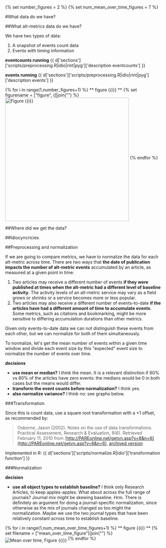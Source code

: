{% set number_figures = 2 %}
{% set num_mean_over_time_figures = 7 %}

<link rel="stylesheet" href="../../assets/pastie.css" />

#What data do we have?

##What alt-metrics data do we have?

We have two types of data:

1.  A snapshot of events count data
1.  Events with timing information

**eventcounts running**
{{ d['sections']['scripts/preprocessing.R|idio|rint|pyg']['description eventcounts'] }}

**events running**
{{ d['sections']['scripts/preprocessing.R|idio|rint|pyg']['description events'] }}

{% for i in range(1,number_figures+1) %}
** figure {{i}} **
{% set figurename = ["figure", i]|join("") %}
<img src="artifacts/{{ d['a'][figurename] }}" width="400" height="400" align="middle" alt="Figure {{i}}">
{% endfor %}


##Where did we get the data?


##Idiocyncricies


##Preprocessing and normalization

If we are going to compare metrics, we have to normalize the data for each alt-metric across time.  There are two ways that **the date of publication impacts the number of alt-metric events** accumulated by an article, as measured at a given point in time:

1.  Two articles may receive a different number of events **if they were published at times when the alt-metric had a different level of baseline activity**.  The activity levels of an alt-metric service may vary as a field grows or shrinks or a service becomes more or less popular. 
1.  Two articles may also receive a different number of events-to-date **if the articles have had a different amount of time to accumulate events**.  Some metrics, such as citations and bookmarking, might be more sensitive to differing accumulation durations than other metrics.

Given only events-to-date data we can not distinguish these events from each other, but we can normalize for both of them simultaneously.  

To normalize, let's get the mean number of events within a given time window and divide each event size by this "expected" event size to normalize the number of events over time.

**decisions**

- **use mean or median?**  I think the mean. It is a relevant distinction if 60% vs 80% of the articles have zero events:  the medians would be 0 in both cases but the means would differ.
- **transform the event counts before normalization?** I think yes.
- **also normalize variance?** I think no: see graphs below.

###Transformation

Since this is count data, use a square root transformation with a +1 offset, as recommended by:
>  Osborne, Jason (2002). Notes on the use of data transformations. Practical Assessment, Research & Evaluation, 8(6). Retrieved February 11, 2010 from [http://PAREonline.net/getvn.asp?v=8&n=6](http://PAREonline.net/getvn.asp?v=8&n=6), [archived version](http://www.webcitation.org/query?url=http%3A%2F%2Fpareonline.net%2Fgetvn.asp%3Fv%3D8%26n%3D6&date=2010-02-11)

Implemented in R:
{{ d['sections']['scripts/normalize.R|idio']['transformation function'] }}

###Normalization

**decision**

- **use all object types to establish baseline?**  I think only Research Articles, to keep apples-apples.  What about across the full range of journals?  Journal mix might be skewing baseline.  Hrm.  There is definitely an argument for doing a journal-specific normalization, since otherwise as the mix of journals changed so too might the normalization.  Maybe we use the two journal types that have been relatively constant across time to establish baseline.


{% for i in range(1,num_mean_over_time_figures+1) %}
** figure {{i}} **
{% set filename = ["mean_over_time_figure"]|join("") %}
<img src="artifacts/mean_over_time_figure{{i}}.png" align="middle" alt="Mean over time, Figure {{i}}">
{% endfor %}
